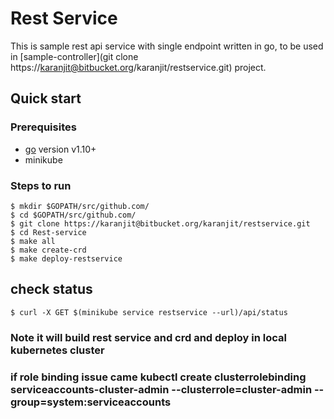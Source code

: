 # Rest Service

This is sample rest api service with single endpoint written in go, to be used in [sample-controller](git clone https://karanjit@bitbucket.org/karanjit/restservice.git) project.

## Quick start

### Prerequisites
- [go](https://golang.org/dl/) version v1.10+
- minikube 

### Steps to run

```
$ mkdir $GOPATH/src/github.com/
$ cd $GOPATH/src/github.com/
$ git clone https://karanjit@bitbucket.org/karanjit/restservice.git
$ cd Rest-service
$ make all
$ make create-crd
$ make deploy-restservice
```

## check status
```
$ curl -X GET $(minikube service restservice --url)/api/status
```

### Note it will build rest service and crd and deploy in local kubernetes cluster 

### if role binding issue came kubectl create clusterrolebinding serviceaccounts-cluster-admin --clusterrole=cluster-admin --group=system:serviceaccounts
 
